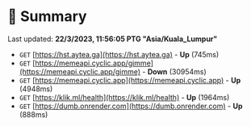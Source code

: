 # 📖 Summary
Last updated: **22/3/2023, 11:56:05 PTG "Asia/Kuala_Lumpur"**

- `GET` [https://hst.aytea.ga](https://hst.aytea.ga) - **Up** (745ms)
- `GET` [https://memeapi.cyclic.app/gimme](https://memeapi.cyclic.app/gimme) - **Down** (30954ms)
- `GET` [https://memeapi.cyclic.app](https://memeapi.cyclic.app) - **Up** (4948ms)
- `GET` [https://klik.ml/health](https://klik.ml/health) - **Up** (1964ms)
- `GET` [https://dumb.onrender.com](https://dumb.onrender.com) - **Up** (888ms)
